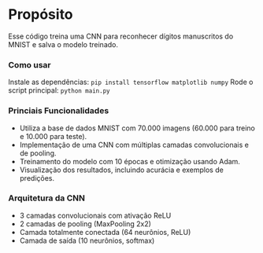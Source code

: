 

# Propósito

Esse código treina uma CNN para reconhecer dígitos manuscritos do MNIST e salva o modelo treinado. 

### Como usar

Instale as dependências: 
`
pip install tensorflow matplotlib numpy
`
Rode o script principal: 
`python main.py`

### Princiais Funcionalidades

- Utiliza a base de dados MNIST com 70.000 imagens (60.000 para treino e 10.000 para teste).
- Implementação de uma CNN com múltiplas camadas convolucionais e de pooling.
- Treinamento do modelo com 10 épocas e otimização usando Adam.
- Visualização dos resultados, incluindo acurácia e exemplos de predições.

### Arquitetura da CNN
- 3 camadas convolucionais com ativação ReLU
- 2 camadas de pooling (MaxPooling 2x2)
- Camada totalmente conectada (64 neurônios, ReLU)
- Camada de saída (10 neurônios, softmax)

